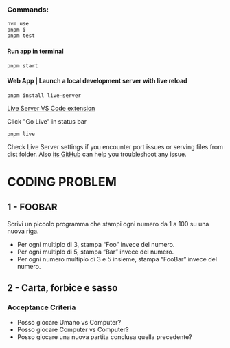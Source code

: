 ### Commands:

```
nvm use
pnpm i
pnpm test
```

#### Run app in terminal

`pnpm start`

#### Web App | Launch a local development server with live reload

`pnpm install live-server`

[Live Server VS Code extension](https://marketplace.visualstudio.com/items?itemName=ritwickdey.LiveServer)

Click "Go Live" in status bar

`pnpm live`

Check Live Server settings if you encounter port issues or serving files from dist folder.
Also [its GitHub](https://github.com/ritwickdey/vscode-live-server/issues) can help you troubleshoot any issue.

# CODING PROBLEM

## 1 - FOOBAR

Scrivi un piccolo programma che stampi ogni numero da 1 a 100 su una nuova riga.

- Per ogni multiplo di 3, stampa “Foo” invece del numero.
- Per ogni multiplo di 5, stampa “Bar” invece del numero.
- Per ogni numero multiplo di 3 e 5 insieme, stampa “FooBar” invece del numero.

## 2 - Carta, forbice e sasso

### Acceptance Criteria

- Posso giocare Umano vs Computer?
- Posso giocare Computer vs Computer?
- Posso giocare una nuova partita conclusa quella precedente?
